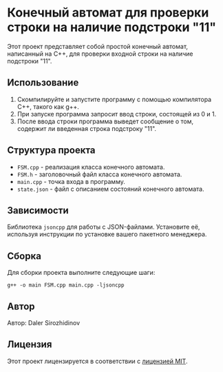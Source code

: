 <!DOCTYPE html>
<html lang="ru">
<head>
    <meta charset="UTF-8">
    <meta name="viewport" content="width=device-width, initial-scale=1.0">
    <title>Конечный автомат для проверки строки на наличие подстроки "11"</title>
</head>
<body>
    <h1>Конечный автомат для проверки строки на наличие подстроки "11"</h1>
    <p>Этот проект представляет собой простой конечный автомат, написанный на C++, для проверки входной строки на наличие подстроки "11".</p>
    <h2>Использование</h2>
    <ol>
        <li>Скомпилируйте и запустите программу с помощью компилятора C++, такого как g++.</li>
        <li>При запуске программа запросит ввод строки, состоящей из 0 и 1.</li>
        <li>После ввода строки программа выведет сообщение о том, содержит ли введенная строка подстроку "11".</li>
    </ol>
    <h2>Структура проекта</h2>
    <ul>
        <li><code>FSM.cpp</code> - реализация класса конечного автомата.</li>
        <li><code>FSM.h</code> - заголовочный файл класса конечного автомата.</li>
        <li><code>main.cpp</code> - точка входа в программу.</li>
        <li><code>state.json</code> - файл с описанием состояний конечного автомата.</li>
    </ul>
    <h2>Зависимости</h2>
    <p>Библиотека <code>jsoncpp</code> для работы с JSON-файлами. Установите её, используя инструкции по установке вашего пакетного менеджера.</p>
    <h2>Сборка</h2>
    <p>Для сборки проекта выполните следующие шаги:</p>
    <pre><code>g++ -o main FSM.cpp main.cpp -ljsoncpp</code></pre>
    <h2>Автор</h2>
    <p>Автор: Daler Sirozhidinov</p>
    <h2>Лицензия</h2>
    <p>Этот проект лицензируется в соответствии с <a href="LICENSE">лицензией MIT</a>.</p>
</body>
</html>
